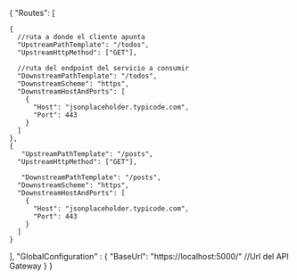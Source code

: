 {
  "Routes": [
 
    {
      //ruta a donde el cliente apunta
      "UpstreamPathTemplate": "/todos",
      "UpstreamHttpMethod": ["GET"],

      //ruta del endpoint del servicio a consumir
      "DownstreamPathTemplate": "/todos",
      "DownstreamScheme": "https",
      "DownstreamHostAndPorts": [
        {
          "Host": "jsonplaceholder.typicode.com",
          "Port": 443
        }
      ]
    },
    {
       "UpstreamPathTemplate": "/posts",
      "UpstreamHttpMethod": ["GET"],

       "DownstreamPathTemplate": "/posts",
      "DownstreamScheme": "https",
      "DownstreamHostAndPorts": [
        {
          "Host": "jsonplaceholder.typicode.com",
          "Port": 443
        }
      ]
    }
  ],
  "GlobalConfiguration"
  : {
    "BaseUrl": "https://localhost:5000/" //Url del API Gateway
  }
}
